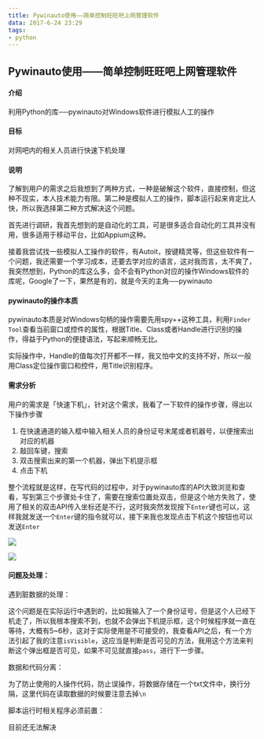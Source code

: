 ```yaml
---
title: Pywinauto使用——简单控制旺旺吧上网管理软件
data: 2017-6-24 23:29
tags:
- python
---
```


## Pywinauto使用——简单控制旺旺吧上网管理软件

#### 介绍

利用Python的库──pywinauto对Windows软件进行模拟人工的操作

#### 目标

对网吧内的相关人员进行快速下机处理

#### 说明

了解到用户的需求之后我想到了两种方式，一种是破解这个软件，直接控制，但这种不现实，本人技术能力有限。第二种是模拟人工的操作，脚本运行起来肯定比人快，所以我选择第二种方式解决这个问题。

首先进行调研，我首先想到的是自动化的工具，可是很多适合自动化的工具并没有用，很多适用于移动平台，比如Appium这种。

接着我尝试找一些模拟人工操作的软件，有Autoit，按键精灵等，但这些软件有一个问题，我还需要一个学习成本，还要去学对应的语言，这对我而言，太不爽了，我突然想到，Python的库这么多，会不会有Python对应的操作Windows软件的库呢，Google了一下，果然是有的，就是今天的主角──pywinauto

#### pywinauto的操作本质

pywinauto本质是对Windows句柄的操作需要先用spy++这种工具，利用`Finder Tool`查看当前窗口或控件的属性，根据Title、Class或者Handle进行识别的操作，得益于Python的便捷语法，写起来顺畅无比。

实际操作中，Handle的值每次打开都不一样，我又怕中文的支持不好，所以一般用Class定位操作窗口和控件，用Title识别程序。

#### 需求分析

用户的需求是「快速下机」，针对这个需求，我看了一下软件的操作步骤，得出以下操作步骤

1. 在快速通道的输入框中输入相关人员的身份证号末尾或者机器号，以便搜索出对应的机器
2. 敲回车键，搜索
3. 双击搜索出来的第一个机器，弹出下机提示框
4. 点击下机

整个流程就是这样，在写代码的过程中，对于pywinauto库的API大致浏览和查看，写到第三个步骤处卡住了，需要在搜索位置处双击，但是这个地方失败了，使用了相关的双击API传入坐标还是不行，这时我突然发现按下`Enter`键也可以，这样我就发送一个`Enter`键的指令就可以，接下来我也发现点击下机这个按钮也可以发送`Enter`

![](http://os19wcerd.bkt.clouddn.com/20170624115931_xJpukW_WX20170624-115403.jpeg)

![](http://os19wcerd.bkt.clouddn.com/20170624120000_i0ERI6_WX20170624-115534.jpeg)



#### 问题及处理：

遇到脏数据的处理：

这个问题是在实际运行中遇到的，比如我输入了一个身份证号，但是这个人已经下机走了，所以我根本搜索不到，也就不会弹出下机提示框，这个时候程序就一直在等待，大概有5~6秒，这对于实际使用是不可接受的，我查看API之后，有一个方法引起了我的注意`isVisible`，这应当是判断是否可见的方法，我用这个方法来判断这个弹出框是否可见，如果不可见就直接`pass`，进行下一步骤。

数据和代码分离：

为了防止使用的人操作代码，防止误操作，将数据存储在一个txt文件中，换行分隔，这里代码在读取数据的时候要注意去掉`\n`

脚本运行时相关程序必须前置：

目前还无法解决









